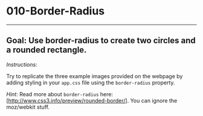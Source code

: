 # 010-Border-Radius
***

## Goal: Use border-radius to create two circles and a rounded rectangle.

*Instructions:*

Try to replicate the three example images provided on the webpage by adding styling in your
`app.css` file using the `border-radius` property.

*Hint:* Read more about `border-radius` here: [http://www.css3.info/preview/rounded-border/]. You can ignore the moz/webkit stuff.
